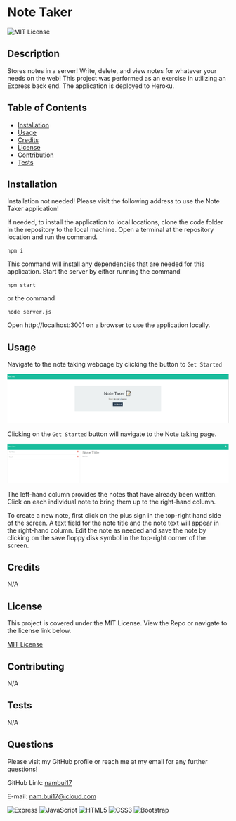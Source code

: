 # Note Taker

  ![MIT License](https://img.shields.io/badge/License-MIT-green.svg)

  ## Description

  Stores notes in a server! Write, delete, and view notes for whatever your needs on the web! This project was performed as an exercise in utilizing an Express back end. The application is deployed to Heroku.

  ## Table of Contents

  - [Installation](#installation)
  - [Usage](#usage)
  - [Credits](#credits)
  - [License](#license)
  - [Contribution](#contribution)
  - [Tests](#test)

  ## Installation

  Installation not needed! Please visit the following address to use the Note Taker application!

  If needed, to install the application to local locations, clone the code folder in the repository to the local machine. Open a terminal at the repository location and run the command.

  ```
  npm i
  ```
  This command will install any dependencies that are needed for this application. Start the server by either running the command
  ```
  npm start
  ```
  or the command
  ```
  node server.js
  ```
  Open http://localhost:3001 on a browser to use the application locally.

  ## Usage

  Navigate to the note taking webpage by clicking the button to `Get Started`

  ![Homepage](/assets/images/Homepage.png)

  Clicking on the `Get Started` button will navigate to the Note taking page.

  ![Note Taking](/assets/images/Note-page.png)

  The left-hand column provides the notes that have already been written. Click on each individual note to bring them up to the right-hand column.

  To create a new note, first click on the plus sign in the top-right hand side of the screen. A text field for the note title and the note text will appear in the right-hand column. Edit the note as needed and save the note by clicking on the save floppy disk symbol in the top-right corner of the screen.

  ## Credits

  N/A

  ## License 

  This project is covered under the MIT License. View the Repo or navigate to the license link below.

  [MIT License](https://spdx.org/licenses/MIT.html)

  ## Contributing

  N/A

  ## Tests

  N/A

  ## Questions

  Please visit my GitHub profile or reach me at my email for any further questions!

  GitHub Link: [nambui17](https://github.com/nambui17)

  E-mail: nam.bui17@icloud.com

  ![Express](https://img.shields.io/badge/Express.js-000000?style=for-the-badge&logo=express&logoColor=white)
  ![JavaScript](https://img.shields.io/badge/JavaScript-323330?style=for-the-badge&logo=javascript&logoColor=F7DF1E)
  ![HTML5](https://img.shields.io/badge/HTML5-E34F26?style=for-the-badge&logo=html5&logoColor=white)
  ![CSS3](https://img.shields.io/badge/CSS3-1572B6?style=for-the-badge&logo=css3&logoColor=white)
  ![Bootstrap](https://img.shields.io/badge/Bootstrap-563D7C?style=for-the-badge&logo=bootstrap&logoColor=white)
